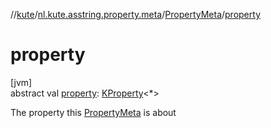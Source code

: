 //[kute](../../../index.md)/[nl.kute.asstring.property.meta](../index.md)/[PropertyMeta](index.md)/[property](property.md)

# property

[jvm]\
abstract val [property](property.md): [KProperty](https://kotlinlang.org/api/latest/jvm/stdlib/kotlin.reflect/-k-property/index.html)&lt;*&gt;

The property this [PropertyMeta](index.md) is about
